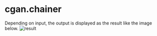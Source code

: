 # cgan.chainer
Depending on input, the output is displayed as the result like the image below.
![result](https://github.com/haru-256/cgan.chainer/anim.gif)
